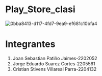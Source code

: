 # Play_Store_clasi
![0bba8413-d117-4fd7-9ea9-ef681c10bfa4](https://github.com/Jspj1011/Play_Store_clasi/assets/131670275/222438eb-6a00-492e-bfb7-279ba3daa021)

# Integrantes
1. Joan Sebastian Patiño Jaimes-2202052
2. Jorge Eduardo Suarez Cortes-2205561
3. Cristian Stivens Villareal Parra-2204132
